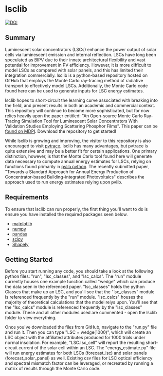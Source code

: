 # lsclib

[![DOI](https://zenodo.org/badge/DOI/10.5281/zenodo.4437507.svg)](https://doi.org/10.5281/zenodo.4437507)

## Summary 
Luminescent solar concentrators (LSCs) enhance the power output of solar cells via luminescent emission and internal reflection.
LSCs have long been speculated as BIPV due to their innate architectural flexibility and vast potential for improvement in PV efficiency.
However, it is more difficult to model LSCs as compared with solar panels, and this has limited their integration commercially. lsclib
is a python-based repository hosted on GitHub that employs the Monte Carlo ray-tracing method of radiative transport to effectively model LSCs.
Additionally, the Monte Carlo code found here can be used to generate inputs for LSC energy estimates.

lsclib hopes to short-circuit the learning curve associated with breaking into the field, and present results in both an academic and
commercial context. This repository will continue to become more sophisticated, but for now relies heavily upon the paper entitled: 
"An Open-source Monte Carlo Ray-Tracing Simulation Tool for Luminescent Solar Concentrators With Validation Studies Employing Scattering Phosphor Films".
This paper can be [found on MDPI](https://www.mdpi.com/1996-1073/14/2/455).
Download the repository to get started!

While lsclib is growing and improving, the visitor to this repository is also encouraged to visit [pvtrace](https://github.com/danieljfarrell/pvtrace). 
lsclib has many advantages, but pvtrace is quite extensive and may be a better fit for certain applications. One primary distinction, however, is that the Monte Carlo tool found here will generate data necessary to compute annual energy estimates for LSCs, relying on functions found primarily in [pvlib python](https://pvlib-python.readthedocs.io/en/stable/). The recently submitted paper, "Towards a Standard Approach for Annual Energy Production of Concentrator-based Building-integrated Photovoltaics" describes the approach used to run energy estimates relying upon pvlib.
	
## Requirements
To ensure that lsclib can run properly, the first thing you'll want to do is ensure you have installed the required packages seen below.
- [matplotlib](https://pypi.org/project/matplotlib/)
- [numpy](https://pypi.org/project/numpy/)
- [pandas](https://pypi.org/project/pandas/)
- [scipy](https://pypi.org/project/scipy/)
- [Shapely](https://pypi.org/project/Shapely/)

## Getting Started
Before you start running any code, you should take a look at the following python files: "run", "lsc_classes", and "lsc_calcs". The "run" module currently houses
one example function called "wedge" which can produce the data seen in the referenced paper. "lsc_classes" holds the python Classes that make up an LSC, and you'll
see that the "lsc_classes" module is referenced frequently by the "run" module. "lsc_calcs" houses the majority of theoretical calculations that the model relys upon.
You'll see that the "lsc_calcs" module is referenced frequently by the "lsc_classes" module. These and all other modules used are commented - open the lsclib folder
to view everything.

Once you've downloaded the files from GitHub, navigate to the "run.py" file and run it. Then you can type "LSC = wedge(1000)", which will create an LSC object with the affiliated
attributes produced for 1000 trials under normal insolation. For example, "LSC.Isc_cell" will report the resulting short-circuit current of the solar cell within an LSC. The "energy_estimate.py" file will run energy estimates for both LSCs (forecast_lsc) and solar panels (forecast_solar_panel) as well. Existing csv files for LSC optical efficiency and spectral mismatch factor can be leveraged, or recreated by running a matrix of results through the Monte Carlo code.
